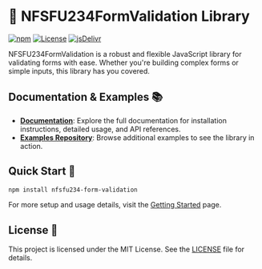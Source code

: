
# 📜 NFSFU234FormValidation Library

[![npm](https://img.shields.io/npm/v/nfsfu234-form-validation?style=for-the-badge)](https://www.npmjs.com/package/nfsfu234-form-validation)
[![License](https://img.shields.io/npm/l/nfsfu234-form-validation?style=for-the-badge)](https://github.com/NFSFU234FormValidation/nfsfu234-form-validation/blob/main/LICENSE)
[![jsDelivr](https://data.jsdelivr.com/v1/package/npm/nfsfu234-form-validation/badge)](https://www.jsdelivr.com/package/npm/nfsfu234-form-validation)

NFSFU234FormValidation is a robust and flexible JavaScript library for validating forms with ease. Whether you're building complex forms or simple inputs, this library has you covered.

## Documentation & Examples 📚

- **[Documentation](https://nfsfu234-form-validation.vercel.app)**: Explore the full documentation for installation instructions, detailed usage, and API references.
- **[Examples Repository](https://github.com/NFSFU234FormValidation/examples)**: Browse additional examples to see the library in action.

## Quick Start 🚀

```bash
npm install nfsfu234-form-validation
```

For more setup and usage details, visit the [Getting Started](https://nfsfu234-form-validation.vercel.app/getting-started) page.

## License 📝

This project is licensed under the MIT License. See the [LICENSE](https://github.com/NFSFU234FormValidation/nfsfu234-form-validation/blob/main/LICENSE) file for details.
